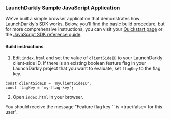 ### LaunchDarkly Sample JavaScript Application 

We've built a simple browser application that demonstrates how LaunchDarkly's SDK works. Below, you'll find the basic build procedure, but for more comprehensive instructions, you can visit your [Quickstart page](https://app.launchdarkly.com/quickstart#/) or the [JavaScript SDK reference guide](https://docs.launchdarkly.com/sdk/client-side/javascript).

#### Build instructions 

1. Edit `index.html` and set the value of `clientSideID` to your LaunchDarkly client-side ID. If there is an existing boolean feature flag in your LaunchDarkly project that you want to evaluate, set `flagKey` to the flag key.

```
const clientSideID = 'myClientSideID';
const flagKey = 'my-flag-key';
```

2. Open `index.html` in your browser.

You should receive the message "Feature flag key '<flag key>' is <true/false> for this user".
